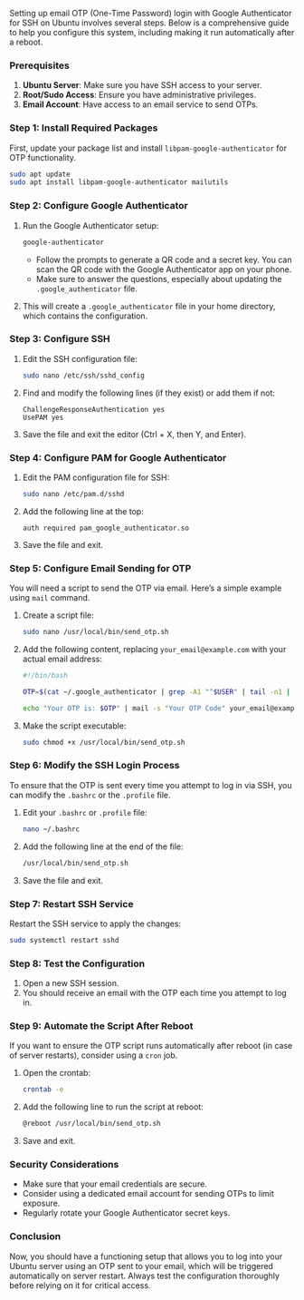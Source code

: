 Setting up email OTP (One-Time Password) login with Google Authenticator for SSH on Ubuntu involves several steps. Below is a comprehensive guide to help you configure this system, including making it run automatically after a reboot.

### Prerequisites

1. **Ubuntu Server**: Make sure you have SSH access to your server.
2. **Root/Sudo Access**: Ensure you have administrative privileges.
3. **Email Account**: Have access to an email service to send OTPs.

### Step 1: Install Required Packages

First, update your package list and install `libpam-google-authenticator` for OTP functionality.

```bash
sudo apt update
sudo apt install libpam-google-authenticator mailutils
```

### Step 2: Configure Google Authenticator

1. Run the Google Authenticator setup:

   ```bash
   google-authenticator
   ```

   - Follow the prompts to generate a QR code and a secret key. You can scan the QR code with the Google Authenticator app on your phone. 
   - Make sure to answer the questions, especially about updating the `.google_authenticator` file.

2. This will create a `.google_authenticator` file in your home directory, which contains the configuration.

### Step 3: Configure SSH

1. Edit the SSH configuration file:

   ```bash
   sudo nano /etc/ssh/sshd_config
   ```

2. Find and modify the following lines (if they exist) or add them if not:

   ```plaintext
   ChallengeResponseAuthentication yes
   UsePAM yes
   ```

3. Save the file and exit the editor (Ctrl + X, then Y, and Enter).

### Step 4: Configure PAM for Google Authenticator

1. Edit the PAM configuration file for SSH:

   ```bash
   sudo nano /etc/pam.d/sshd
   ```

2. Add the following line at the top:

   ```plaintext
   auth required pam_google_authenticator.so
   ```

3. Save the file and exit.

### Step 5: Configure Email Sending for OTP

You will need a script to send the OTP via email. Here’s a simple example using `mail` command.

1. Create a script file:

   ```bash
   sudo nano /usr/local/bin/send_otp.sh
   ```

2. Add the following content, replacing `your_email@example.com` with your actual email address:

   ```bash
   #!/bin/bash

   OTP=$(cat ~/.google_authenticator | grep -A1 "^$USER" | tail -n1 | awk '{print $2}')

   echo "Your OTP is: $OTP" | mail -s "Your OTP Code" your_email@example.com
   ```

3. Make the script executable:

   ```bash
   sudo chmod +x /usr/local/bin/send_otp.sh
   ```

### Step 6: Modify the SSH Login Process

To ensure that the OTP is sent every time you attempt to log in via SSH, you can modify the `.bashrc` or the `.profile` file.

1. Edit your `.bashrc` or `.profile` file:

   ```bash
   nano ~/.bashrc
   ```

2. Add the following line at the end of the file:

   ```bash
   /usr/local/bin/send_otp.sh
   ```

3. Save the file and exit.

### Step 7: Restart SSH Service

Restart the SSH service to apply the changes:

```bash
sudo systemctl restart sshd
```

### Step 8: Test the Configuration

1. Open a new SSH session.
2. You should receive an email with the OTP each time you attempt to log in.

### Step 9: Automate the Script After Reboot

If you want to ensure the OTP script runs automatically after reboot (in case of server restarts), consider using a `cron` job.

1. Open the crontab:

   ```bash
   crontab -e
   ```

2. Add the following line to run the script at reboot:

   ```bash
   @reboot /usr/local/bin/send_otp.sh
   ```

3. Save and exit.

### Security Considerations

- Make sure that your email credentials are secure.
- Consider using a dedicated email account for sending OTPs to limit exposure.
- Regularly rotate your Google Authenticator secret keys.

### Conclusion

Now, you should have a functioning setup that allows you to log into your Ubuntu server using an OTP sent to your email, which will be triggered automatically on server restart. Always test the configuration thoroughly before relying on it for critical access.
